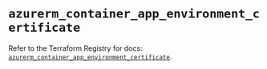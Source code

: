 # `azurerm_container_app_environment_certificate`

Refer to the Terraform Registry for docs: [`azurerm_container_app_environment_certificate`](https://registry.terraform.io/providers/hashicorp/azurerm/4.42.0/docs/resources/container_app_environment_certificate).
